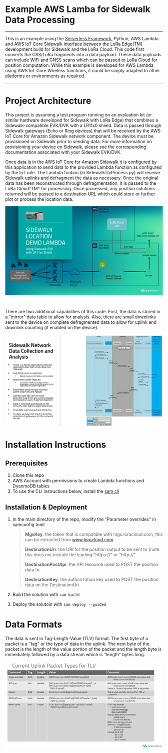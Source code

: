 # Example AWS Lamba for Sidewalk Data Processing
---

This is an example using the [Serverless Framework](https://serverless.com), 
Python, AWS Lambda and AWS IoT Core Sidewalk interface between 
the LoRa Edge(TM) development build for Sidewalk and the LoRa Cloud. This code 
first converts the CSS/LoRa fragments into a data payload. These data payloads 
can include WiFi and GNSS scans which can be passed to LoRa Cloud for position 
computation.  While 
this example is developed for AWS Lambda using AWS IoT Core Wireless functions, 
it could be simply adapted to other platforms or environments as required.


---


# Project Architecture
This project is assuming a test program running on an evaluation kit (or similar hardware developed 
for Sidewalk with LoRa Edge) that combines a Sidewalk-compatible EVK/DVK with a LR11x0 shield. 
Data is passed through Sidewalk gateways (Echo or Ring devices) that will be received by
the AWS IoT Core for Amazon Sidewalk network component. The device must be provisioned
on Sidewalk prior to sending data. For more information on provisioning your device on
Sidewalk, please see the corresponding documentation associated with your Sidewalk EVK/DVK.

Once data is in the AWS IoT Core for Amazon Sidewalk it is configured by this application to send 
data to the provided Lambda function as configured by the IoT rule. The Lambda funtion 
(in SidewalkTlvProcess.py) will receive Sidewalk uplinks and defragment the data as necessary. 
Once the original data has been reconstructed through defragmentation, it is passed to the 
LoRa Cloud^TM^ for processing. Once processed, any position solutions returned will be passed to 
a destination URL which could store or further plot or process the location data. 


![Sidewalk Architecture](./pics/SidewalkLambdaApplication.png)


There are two additional capabilities of this code. First, the data is stored in a "mirror" data table to 
allow for analysis. Also, there are small downlinks sent to the device on complete defragmented data 
to allow for uplink and downlink counting (if enabled on the device).  

![Mirror data flow](./pics/MirrorProcess.png)


# Installation Instructions

## Prerequisites

1. Clone this repo
2. AWS Account with permissions to create Lambda functions and DyanmoDB tables
3. To use the CLI instructions below, install the [sam cli](https://docs.aws.amazon.com/serverless-application-model/latest/developerguide/install-sam-cli.html)

## Installation & Deployment

1. In the main directory of the repo, modify the "Parameter overrides" in samconfig.toml

	> **MgsKey**: the token that is compatible with mgs.loracloud.com, this can be extracted from www.loracloud.com
	
	> **DestinationUri**: the URI for the position output to be sent to (note this does not include the leading "https://" or "http://"
	
	> **DestinationPostApi**: the API resource used to POST the position data to
	
	> **DestinationKey**: the authorization key used to POST the position data on the DestinationUri
 
2. Build the solution with `sam build`
3. Deploy the solutoin with `sam deploy --guided`


# Data Formats
The data is sent in Tag-Length-Value (TLV) format. The first byte of a packet is a "tag" or the 
type of data in the uplink. The next byte of the packet is the length of the value portion of the
packet and the length byte is immediately followed by a data stream which is "length" bytes long.


![Data Formats](./pics/DataTypes.png)